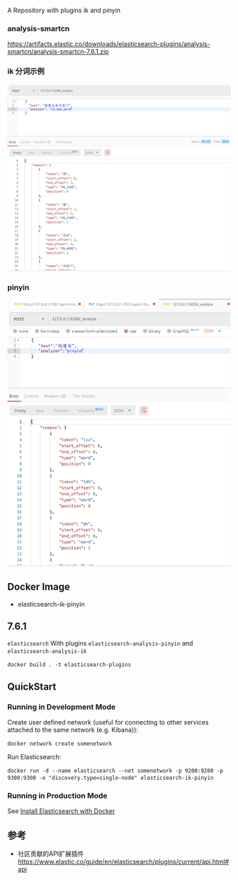 A Repository with plugins ik and pinyin

### analysis-smartcn

https://artifacts.elastic.co/downloads/elasticsearch-plugins/analysis-smartcn/analysis-smartcn-7.6.1.zip

### ik 分词示例

![分词](./分词.png)

### pinyin

![pinyin](./pinyin.png)

## Docker Image

- elasticsearch-ik-pinyin


## 7.6.1

`elasticsearch` With plugins `elasticsearch-analysis-pinyin` and `elasticsearch-analysis-ik`

```shell
docker build . -t elasticsearch-plugins
```

## QuickStart

### Running in Development Mode

Create user defined network (useful for connecting to other services attached to the same network (e.g. Kibana)):
```shell
docker network create somenetwork
```

Run Elasticsearch:
```shell
docker run -d --name elasticsearch --net somenetwork -p 9200:9200 -p 9300:9300 -e "discovery.type=single-node" elasticsearch-ik-pinyin
```

### Running in Production Mode

See [Install Elasticsearch with Docker](https://www.elastic.co/guide/en/elasticsearch/reference/7.5/docker.html)

## 参考

- 社区贡献的API扩展插件 https://www.elastic.co/guide/en/elasticsearch/plugins/current/api.html#api